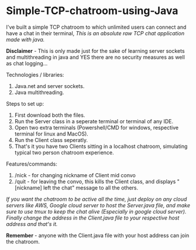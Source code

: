 # Simple-TCP-chatroom-using-Java
I've built a simple TCP chatroom to which unlimited users can connect and have a chat in their terminal, *This is an absolute raw TCP chat application made with java.*

**Disclaimer** - This is only made just for the sake of learning server sockets and multithreading in java and YES there are no security measures as well as chat logging...

Technologies / libraries: 
1. Java.net and server sockets.
2. Java multithreading.

Steps to set up:
1. First download both the files.
2. Run the Server class in a seperate terminal or terminal of any IDE.
3. Open two extra terminals (Powershell/CMD for windows, respective terminal for linux and MacOS).
4. Run the Client class seperatly.
5. That's it you have two Clients sitting in a localhost chatroom, simulating typical two person chatroom experience.

Features/commands:
1. /nick - for changing nickname of Client mid convo
2. /quit - for leaving the convo, this kills the Client class, and displays "[nickname] left the chat" message to all the others.

*If you want the chatroom to be active all the time, just deploy on any cloud servers like AWS, Google cloud server to host the Server.java file, and make sure to use tmux to keep the chat alive (Especially in google cloud server).
Finally change the address in the Client.java file to your respective host address and that's it.*

**Remember** - anyone with the Client.java file with your host address can join the chatroom.
